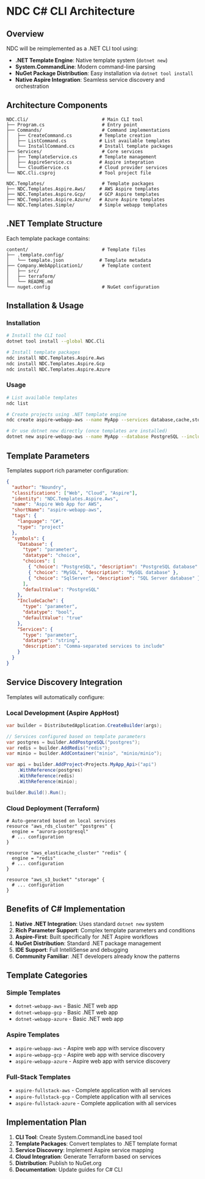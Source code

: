 # NDC C# CLI Architecture

## Overview

NDC will be reimplemented as a .NET CLI tool using:
- **.NET Template Engine**: Native template system (`dotnet new`)
- **System.CommandLine**: Modern command-line parsing
- **NuGet Package Distribution**: Easy installation via `dotnet tool install`
- **Native Aspire Integration**: Seamless service discovery and orchestration

## Architecture Components

```
NDC.Cli/                           # Main CLI tool
├── Program.cs                     # Entry point
├── Commands/                      # Command implementations
│   ├── CreateCommand.cs          # Template creation
│   ├── ListCommand.cs            # List available templates
│   └── InstallCommand.cs         # Install template packages
├── Services/                      # Core services
│   ├── TemplateService.cs        # Template management
│   ├── AspireService.cs          # Aspire integration
│   └── CloudService.cs           # Cloud provider services
└── NDC.Cli.csproj                # Tool project file

NDC.Templates/                     # Template packages
├── NDC.Templates.Aspire.Aws/     # AWS Aspire templates
├── NDC.Templates.Aspire.Gcp/     # GCP Aspire templates
├── NDC.Templates.Aspire.Azure/   # Azure Aspire templates
└── NDC.Templates.Simple/         # Simple webapp templates
```

## .NET Template Structure

Each template package contains:
```
content/                           # Template files
├── .template.config/
│   └── template.json             # Template metadata
├── Company.WebApplication1/       # Template content
│   ├── src/
│   ├── terraform/
│   └── README.md
└── nuget.config                   # NuGet configuration
```

## Installation & Usage

### Installation
```bash
# Install the CLI tool
dotnet tool install --global NDC.Cli

# Install template packages
ndc install NDC.Templates.Aspire.Aws
ndc install NDC.Templates.Aspire.Gcp
ndc install NDC.Templates.Aspire.Azure
```

### Usage
```bash
# List available templates
ndc list

# Create projects using .NET template engine
ndc create aspire-webapp-aws --name MyApp --services database,cache,storage

# Or use dotnet new directly (once templates are installed)
dotnet new aspire-webapp-aws --name MyApp --database PostgreSQL --include-cache true
```

## Template Parameters

Templates support rich parameter configuration:
```json
{
  "author": "Noundry",
  "classifications": ["Web", "Cloud", "Aspire"],
  "identity": "NDC.Templates.Aspire.Aws",
  "name": "Aspire Web App for AWS",
  "shortName": "aspire-webapp-aws",
  "tags": {
    "language": "C#",
    "type": "project"
  },
  "symbols": {
    "Database": {
      "type": "parameter",
      "datatype": "choice",
      "choices": [
        { "choice": "PostgreSQL", "description": "PostgreSQL database" },
        { "choice": "MySQL", "description": "MySQL database" },
        { "choice": "SqlServer", "description": "SQL Server database" }
      ],
      "defaultValue": "PostgreSQL"
    },
    "IncludeCache": {
      "type": "parameter",
      "datatype": "bool",
      "defaultValue": "true"
    },
    "Services": {
      "type": "parameter",
      "datatype": "string",
      "description": "Comma-separated services to include"
    }
  }
}
```

## Service Discovery Integration

Templates will automatically configure:

### Local Development (Aspire AppHost)
```csharp
var builder = DistributedApplication.CreateBuilder(args);

// Services configured based on template parameters
var postgres = builder.AddPostgreSQL("postgres");
var redis = builder.AddRedis("redis");
var minio = builder.AddContainer("minio", "minio/minio");

var api = builder.AddProject<Projects.MyApp_Api>("api")
    .WithReference(postgres)
    .WithReference(redis)
    .WithReference(minio);

builder.Build().Run();
```

### Cloud Deployment (Terraform)
```hcl
# Auto-generated based on local services
resource "aws_rds_cluster" "postgres" {
  engine = "aurora-postgresql"
  # ... configuration
}

resource "aws_elasticache_cluster" "redis" {
  engine = "redis"
  # ... configuration
}

resource "aws_s3_bucket" "storage" {
  # ... configuration
}
```

## Benefits of C# Implementation

1. **Native .NET Integration**: Uses standard `dotnet new` system
2. **Rich Parameter Support**: Complex template parameters and conditions
3. **Aspire-First**: Built specifically for .NET Aspire workflows
4. **NuGet Distribution**: Standard .NET package management
5. **IDE Support**: Full IntelliSense and debugging
6. **Community Familiar**: .NET developers already know the patterns

## Template Categories

### Simple Templates
- `dotnet-webapp-aws` - Basic .NET web app
- `dotnet-webapp-gcp` - Basic .NET web app
- `dotnet-webapp-azure` - Basic .NET web app

### Aspire Templates
- `aspire-webapp-aws` - Aspire web app with service discovery
- `aspire-webapp-gcp` - Aspire web app with service discovery
- `aspire-webapp-azure` - Aspire web app with service discovery

### Full-Stack Templates
- `aspire-fullstack-aws` - Complete application with all services
- `aspire-fullstack-gcp` - Complete application with all services
- `aspire-fullstack-azure` - Complete application with all services

## Implementation Plan

1. **CLI Tool**: Create System.CommandLine based tool
2. **Template Packages**: Convert templates to .NET template format
3. **Service Discovery**: Implement Aspire service mapping
4. **Cloud Integration**: Generate Terraform based on services
5. **Distribution**: Publish to NuGet.org
6. **Documentation**: Update guides for C# CLI